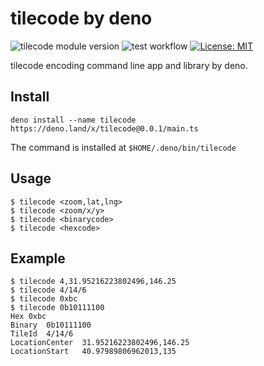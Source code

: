 # tilecode by deno

![tilecode module version](https://shield.deno.dev/x/tilecode)
![test workflow](https://github.com/mattak/tilecode-deno/actions/workflows/test.yml/badge.svg)
[![License: MIT](https://img.shields.io/badge/License-MIT-yellow.svg)](https://opensource.org/licenses/MIT)

tilecode encoding command line app and library by deno.

## Install

```shell
deno install --name tilecode https://deno.land/x/tilecode@0.0.1/main.ts
```

The command is installed at `$HOME/.deno/bin/tilecode`

## Usage

```shell
$ tilecode <zoom,lat,lng>
$ tilecode <zoom/x/y>
$ tilecode <binarycode>
$ tilecode <hexcode>
```

## Example

```shell
$ tilecode 4,31.95216223802496,146.25
$ tilecode 4/14/6
$ tilecode 0xbc
$ tilecode 0b10111100
Hex	0xbc
Binary	0b10111100
TileId	4/14/6
LocationCenter	31.95216223802496,146.25
LocationStart	40.97989806962013,135
```
